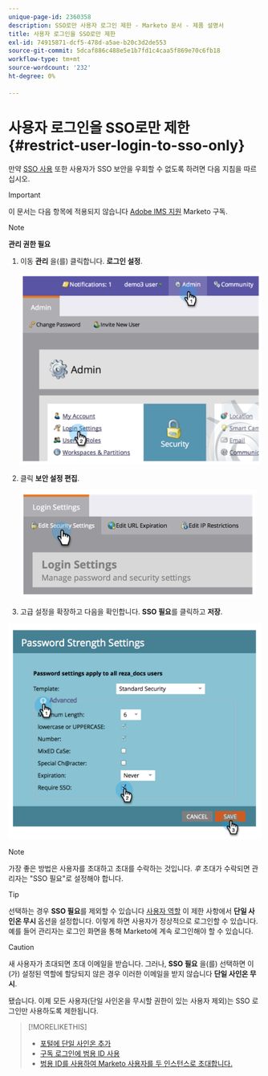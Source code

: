 ```yaml
---
unique-page-id: 2360358
description: SSO로만 사용자 로그인 제한 - Marketo 문서 - 제품 설명서
title: 사용자 로그인을 SSO로만 제한
exl-id: 74915871-dcf5-478d-a5ae-b20c3d2de553
source-git-commit: 5dcaf886c488e5e1b7fd1c4caa5f869e70c6fb18
workflow-type: tm+mt
source-wordcount: '232'
ht-degree: 0%

---
```


# 사용자 로그인을 SSO로만 제한 {#restrict-user-login-to-sso-only}

만약 [SSO 사용](/help/marketo/product-docs/administration/additional-integrations/add-single-sign-on-to-a-portal.md) 또한 사용자가 SSO 보안을 우회할 수 없도록 하려면 다음 지침을 따르십시오.

>[!IMPORTANT]
>
>이 문서는 다음 항목에 적용되지 않습니다 [Adobe IMS 지원](/help/marketo/product-docs/administration/marketo-with-adobe-identity/adobe-identity-management-overview.md) Marketo 구독.

>[!NOTE]
>
>**관리 권한 필요**

1. 이동 **관리** 을(를) 클릭합니다. **로그인 설정**.

   ![](assets/image2014-9-24-14-3a44-3a40.png)

1. 클릭 **보안 설정 편집**.

   ![](assets/image2014-9-24-14-3a44-3a53.png)

1. 고급 설정을 확장하고 다음을 확인합니다. **SSO 필요**&#x200B;를 클릭하고 **저장**.

![](assets/image2014-9-24-14-3a45-3a6.png)

>[!NOTE]
>
>가장 좋은 방법은 사용자를 초대하고 초대를 수락하는 것입니다. _후_ 초대가 수락되면 관리자는 &quot;SSO 필요&quot;로 설정해야 합니다.

>[!TIP]
>
>선택하는 경우 **SSO 필요**&#x200B;를 제외할 수 있습니다 [사용자 역할](/help/marketo/product-docs/administration/users-and-roles/create-delete-edit-and-change-a-user-role.md) 이 제한 사항에서 **단일 사인온 무시** 옵션을 설정합니다. 이렇게 하면 사용자가 정상적으로 로그인할 수 있습니다. 예를 들어 관리자는 로그인 화면을 통해 Marketo에 계속 로그인해야 할 수 있습니다.

>[!CAUTION]
>
>새 사용자가 초대되면 초대 이메일을 받습니다. 그러나, **SSO 필요** 을(를) 선택하면 이(가) 설정된 역할에 할당되지 않은 경우 이러한 이메일을 받지 않습니다 **단일 사인온 무시**.

됐습니다. 이제 모든 사용자(단일 사인온을 무시할 권한이 있는 사용자 제외)는 SSO 로그인만 사용하도록 제한됩니다.

>[!MORELIKETHIS]
>
>* [포털에 단일 사인온 추가](/help/marketo/product-docs/administration/additional-integrations/add-single-sign-on-to-a-portal.md)
>* [구독 로그인에 범용 ID 사용](/help/marketo/product-docs/administration/settings/using-a-universal-id-for-subscription-login.md)
>* [범용 ID를 사용하여 Marketo 사용자를 두 인스턴스로 초대합니다.](https://nation.marketo.com/t5/Knowledgebase/Inviting-Marketo-Users-to-Two-Instances-with-Universal-ID-UID/ta-p/251122)

